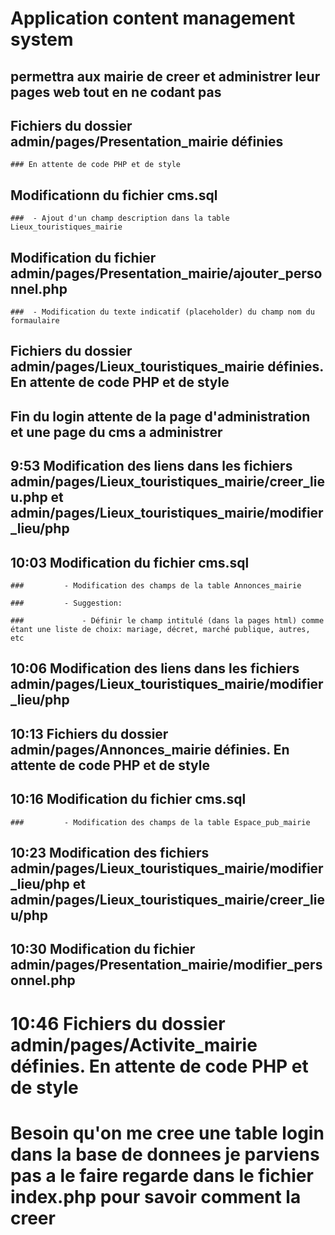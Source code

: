 # Application content management system

## permettra aux mairie de creer et administrer leur pages web tout en ne codant pas

## Fichiers du dossier admin/pages/Presentation_mairie définies

    ### En attente de code PHP et de style

## Modificationn du fichier cms.sql

    ###  - Ajout d'un champ description dans la table Lieux_touristiques_mairie

## Modification du fichier admin/pages/Presentation_mairie/ajouter_personnel.php

    ###  - Modification du texte indicatif (placeholder) du champ nom du formaulaire

## Fichiers du dossier admin/pages/Lieux_touristiques_mairie définies. En attente de code PHP et de style

## Fin du login attente de la page d'administration et une page du cms a administrer

## 9:53    Modification des liens dans les fichiers admin/pages/Lieux_touristiques_mairie/creer_lieu.php et admin/pages/Lieux_touristiques_mairie/modifier_lieu/php

## 10:03   Modification du fichier cms.sql

    ###         - Modification des champs de la table Annonces_mairie

    ###         - Suggestion:

    ###             - Définir le champ intitulé (dans la pages html) comme étant une liste de choix: mariage, décret, marché publique, autres, etc

## 10:06    Modification des liens dans les fichiers admin/pages/Lieux_touristiques_mairie/modifier_lieu/php

## 10:13   Fichiers du dossier admin/pages/Annonces_mairie définies. En attente de code PHP et de style

## 10:16   Modification du fichier cms.sql

    ###         - Modification des champs de la table Espace_pub_mairie

## 10:23   Modification des fichiers admin/pages/Lieux_touristiques_mairie/modifier_lieu/php et admin/pages/Lieux_touristiques_mairie/creer_lieu/php

## 10:30   Modification du fichier admin/pages/Presentation_mairie/modifier_personnel.php

# 10:46   Fichiers du dossier admin/pages/Activite_mairie définies. En attente de code PHP et de style

# Besoin qu'on me cree une table login dans la base de donnees je parviens pas a le faire regarde dans le fichier index.php pour savoir comment la creer 
